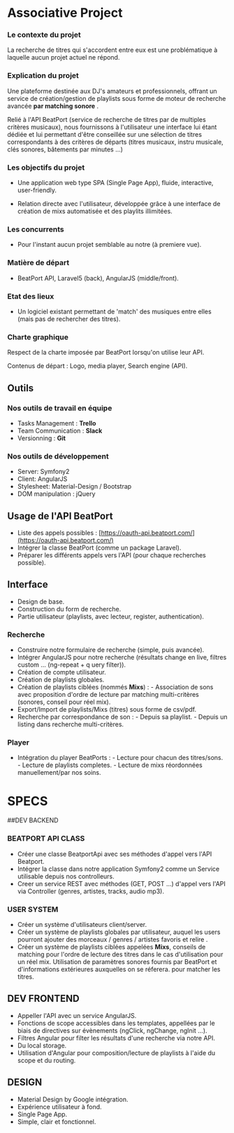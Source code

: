# Associative Project

### Le contexte du projet

La recherche de titres qui s'accordent entre eux est une problématique à laquelle aucun projet actuel ne répond.

### Explication du projet

Une plateforme destinée aux DJ's amateurs et professionnels, offrant un service de création/gestion de playlists sous forme de moteur de recherche avancée **par matching sonore** .

Relié à l'API BeatPort (service de recherche de titres par de  multiples critères musicaux), nous fournissons à l'utilisateur une interface lui étant dédiée et lui permettant d'être conseillée sur une sélection de titres correspondants à des critères de départs (titres musicaux, instru musicale, clés sonores, bâtements par minutes ...)

### Les objectifs du projet

- Une application web type SPA (Single Page App), fluide, interactive, user-friendly.

- Relation directe avec l'utilisateur, développée grâce à une interface de création de mixs automatisée et des playlits illimitées.

### Les concurrents  

- Pour l'instant aucun projet semblable au notre (à premiere vue).

### Matière de départ

- BeatPort API, Laravel5 (back), AngularJS (middle/front).

### Etat des lieux

- Un logiciel existant permettant de 'match' des musiques entre elles (mais pas de rechercher des titres).

### Charte graphique

Respect de la charte imposée par BeatPort lorsqu'on utilise leur API.

Contenus de départ : Logo, media player, Search engine (API).

## Outils

### Nos outils de travail en équipe

- Tasks Management : **Trello**
- Team Communication : **Slack**
- Versionning : **Git**

### Nos outils de développement

- Server: Symfony2
- Client: AngularJS
- Stylesheet: Material-Design / Bootstrap
- DOM manipulation : jQuery

## Usage de l'API BeatPort

- Liste des appels possibles : [https://oauth-api.beatport.com/](https://oauth-api.beatport.com/)
- Intégrer la classe BeatPort (comme un package Laravel).
- Préparer les différents appels vers l'API (pour chaque recherches possible).

## Interface

- Design de base.
- Construction du form de recherche.
- Partie utilisateur (playlists, avec lecteur, register, authentication).

### Recherche

- Construire notre formulaire de recherche (simple, puis avancée).
- Intégrer AngularJS pour notre recherche (résultats change en live, filtres custom ... (ng-repeat + q
uery filter)).
- Création de compte utilisateur.
- Création de playlists globales.
- Création de playlists ciblées (nommés **Mixs**) :
      - Association de sons avec proposition d'ordre de lecture par matching multi-critères (sonores, conseil pour réel mix).
- Export/Import de playlists/Mixs (titres) sous forme de csv/pdf.
- Recherche par correspondance de son :
      - Depuis sa playlist.
      - Depuis un listing dans recherche multi-critères.

### Player

- Intégration du player BeatPorts :
      - Lecture pour chacun des titres/sons.
      - Lecture de playlists completes.
      - Lecture de mixs réordonnées manuellement/par nos soins.

# SPECS

##DEV BACKEND

### BEATPORT API CLASS

- Créer une classe BeatportApi avec ses méthodes d'appel vers l'API Beatport.
- Intégrer la classe dans notre application Symfony2 comme un Service utilisable depuis nos controlleurs.
- Creer un service REST avec méthodes (GET, POST ...) d'appel vers l'API via Controller (genres, artistes, tracks, audio mp3).

### USER SYSTEM

- Créer un système d'utilisateurs client/server.
- Créer un système de playlists globales par utilisateur, auquel les users pourront ajouter des morceaux / genres / artistes favoris et relire .
- Créer un système de playlists ciblées appelées **Mixs**, conseils de matching pour l'ordre de lecture des titres dans le cas d'utilisation pour un réel mix. Utilisation de paramètres sonores fournis par BeatPort et d'informations extérieures auxquelles on se réferera. pour matcher les titres.

## DEV FRONTEND

- Appeller l'API avec un service AngularJS.
- Fonctions de scope accessibles dans les templates, appellées par le biais de directives sur évènements (ngClick, ngChange, ngInit ...).
- Filtres Angular pour filter les résultats d'une recherche via notre API.
- Du local storage.
- Utilisation d'Angular pour composition/lecture de playlists à l'aide du scope et du routing.

## DESIGN

- Material Design by Google intégration.
- Expérience utilisateur à fond.
- Single Page App.
- Simple, clair et fonctionnel.
